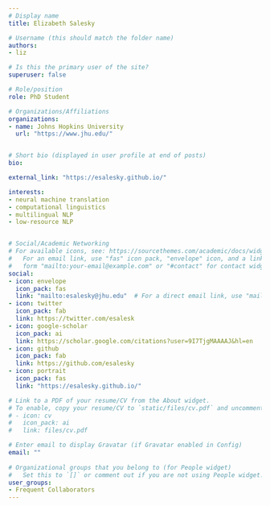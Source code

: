 ```yaml
---
# Display name
title: Elizabeth Salesky

# Username (this should match the folder name)
authors:
- liz

# Is this the primary user of the site?
superuser: false

# Role/position
role: PhD Student

# Organizations/Affiliations
organizations:
- name: Johns Hopkins University
  url: "https://www.jhu.edu/"


# Short bio (displayed in user profile at end of posts)
bio: 

external_link: "https://esalesky.github.io/"

interests:
- neural machine translation
- computational linguistics
- multilingual NLP
- low-resource NLP


# Social/Academic Networking
# For available icons, see: https://sourcethemes.com/academic/docs/widgets/#icons
#   For an email link, use "fas" icon pack, "envelope" icon, and a link in the
#   form "mailto:your-email@example.com" or "#contact" for contact widget.
social:
- icon: envelope
  icon_pack: fas
  link: "mailto:esalesky@jhu.edu"  # For a direct email link, use "mailto:test@example.org".
- icon: twitter
  icon_pack: fab
  link: https://twitter.com/esalesk
- icon: google-scholar
  icon_pack: ai
  link: https://scholar.google.com/citations?user=9I7TjgMAAAAJ&hl=en
- icon: github
  icon_pack: fab
  link: https://github.com/esalesky
- icon: portrait
  icon_pack: fas
  link: "https://esalesky.github.io/"

# Link to a PDF of your resume/CV from the About widget.
# To enable, copy your resume/CV to `static/files/cv.pdf` and uncomment the lines below.  
# - icon: cv
#   icon_pack: ai
#   link: files/cv.pdf 

# Enter email to display Gravatar (if Gravatar enabled in Config)
email: ""
  
# Organizational groups that you belong to (for People widget)
#   Set this to `[]` or comment out if you are not using People widget.  
user_groups:
- Frequent Collaborators
---
```



